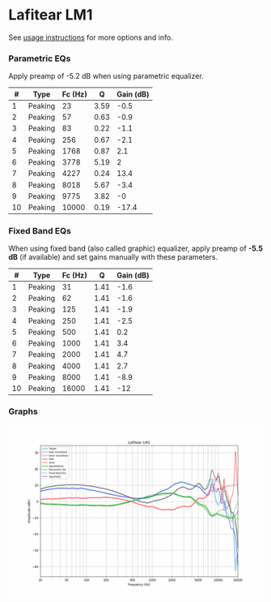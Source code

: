 # Lafitear LM1
See [usage instructions](https://github.com/jaakkopasanen/AutoEq#usage) for more options and info.

### Parametric EQs
Apply preamp of -5.2 dB when using parametric equalizer.

|   # | Type    |   Fc (Hz) |    Q |   Gain (dB) |
|-----|---------|-----------|------|-------------|
|   1 | Peaking |        23 | 3.59 |        -0.5 |
|   2 | Peaking |        57 | 0.63 |        -0.9 |
|   3 | Peaking |        83 | 0.22 |        -1.1 |
|   4 | Peaking |       256 | 0.67 |        -2.1 |
|   5 | Peaking |      1768 | 0.87 |         2.1 |
|   6 | Peaking |      3778 | 5.19 |         2   |
|   7 | Peaking |      4227 | 0.24 |        13.4 |
|   8 | Peaking |      8018 | 5.67 |        -3.4 |
|   9 | Peaking |      9775 | 3.82 |        -0   |
|  10 | Peaking |     10000 | 0.19 |       -17.4 |

### Fixed Band EQs
When using fixed band (also called graphic) equalizer, apply preamp of **-5.5 dB** (if available) and set gains manually with these parameters.

|   # | Type    |   Fc (Hz) |    Q |   Gain (dB) |
|-----|---------|-----------|------|-------------|
|   1 | Peaking |        31 | 1.41 |        -1.6 |
|   2 | Peaking |        62 | 1.41 |        -1.6 |
|   3 | Peaking |       125 | 1.41 |        -1.9 |
|   4 | Peaking |       250 | 1.41 |        -2.5 |
|   5 | Peaking |       500 | 1.41 |         0.2 |
|   6 | Peaking |      1000 | 1.41 |         3.4 |
|   7 | Peaking |      2000 | 1.41 |         4.7 |
|   8 | Peaking |      4000 | 1.41 |         2.7 |
|   9 | Peaking |      8000 | 1.41 |        -8.9 |
|  10 | Peaking |     16000 | 1.41 |       -12   |

### Graphs
![](./Lafitear%20LM1.png)
